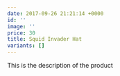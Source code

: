```yaml
---
date: 2017-09-26 21:21:14 +0000
id: ''
image: ''
price: 30
title: Squid Invader Hat
variants: []
---
```



This is the description of the product